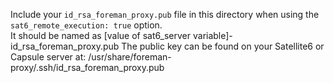 Include your `id_rsa_foreman_proxy.pub` file in this directory when using the `sat6_remote_execution: true` option.  
It should be named as [value of sat6_server variable]-id_rsa_foreman_proxy.pub
The public key can be found on your Satellite6 or Capsule server at: /usr/share/foreman-proxy/.ssh/id_rsa_foreman_proxy.pub
